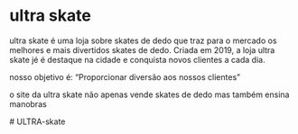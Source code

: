<h1>ultra skate</h1>

<P>ultra skate é uma loja sobre skates de dedo que traz para o mercado os melhores e mais divertidos skates de dedo. Criada em 2019, a loja ultra skate jé é destaque na cidade e conquista novos clientes a cada dia.</P>

<P>nosso objetivo é: “Proporcionar diversão aos nossos clientes”</P>

<P>o site da ultra skate não apenas vende skates de dedo mas também ensina manobras</p>
# ULTRA-skate
